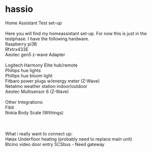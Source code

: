 # hassio
Home Assistant Test set-up<br>
<br>
Here you will find my homeassistant set-up. For now this is just in the testphase. I have the following hardware.<br>
Raspberry pi3B<br>
Rfxtrx433E<br>
Aeotec gen5 z-wave Adapter<br>
<br>
Logitech Harmony Elite hub/remote<br>
Philiips hue lights<br>
Phillips hue bloom light<br>
Fitbaro power plugs w/energy meter (Z-Wave)<br>
Netatmo weather station indoor/outdoor<br>
Aeotec Multisensor 6  (Z-Wave)<br>
<br>
Other Integrations:<br>
Fibit<br>
Nokia Body Scale (Withings)<br>
<br>
<br>
<br>
What i really want to connect up:<br>
Høiax Underfloor heating (probably need to replace main unit)<br>
Btcino video door entry SCSbus - Need gateway<br>
